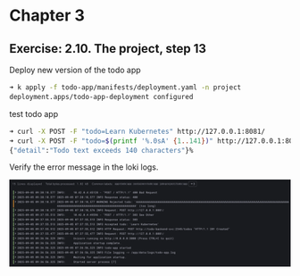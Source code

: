 # Chapter 3

## Exercise: 2.10. The project, step 13

Deploy new version of the todo app

```bash
➜ k apply -f todo-app/manifests/deployment.yaml -n project
deployment.apps/todo-app-deployment configured
```

test todo app

```bash
➜ curl -X POST -F "todo=Learn Kubernetes" http://127.0.0.1:8081/
➜ curl -X POST -F "todo=$(printf '%.0sA' {1..141})" http://127.0.0.1:8081/
{"detail":"Todo text exceeds 140 characters"}%
```

Verify the error message in the loki logs.

![Screenshot](./todo-app_141_characters.png)